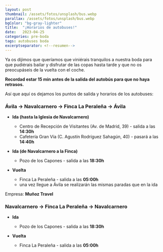 ```yaml
---
layout: post
thumbnail: /assets/fotos/unsplash/bus.webp
parallax: /assets/fotos/unsplash/bus.webp
bgColor: "bg-gray-lighter"
title:  "¡Horarios de autobuses!"
date:   2023-04-25
categories: pre-boda
tags: autobuses boda
excerptseparator: <!--resumen-->
---
```


Ya os dijimos que queríamos que viniérais tranquilos a nuestra boda para que pudiérais bailar y disfrutar de las copas hasta tarde y que no os preocupáseis de la vuelta con el coche.

**Recordad estar 15 min antes de la salida del autobús para que no haya retrasos.**

Así que aquí os dejamos los puntos de salida y horarios de los autobuses:

### <span class="text-theme-colored">Ávila → Navalcarnero → Finca La Peraleña → Ávila</span>
- **Ida (hasta la Iglesia de Navalcarnero)**
  - Centro de Recepción de Visitantes (Av. de Madrid, 39) - salida a las **14:30h**
  - Cafetería Gran Vía (C. Agustín Rodríguez Sahagún, 40) - pasará a las **14:40h**

- **Ida (de Navalcarnero a la Finca)**
  - Pozo de los Capones - salida a las **18:30h**

- **Vuelta**
  - Finca La Peraleña - salida a las **05:00h**
  - una vez llegue a Ávila se realizarán las mismas paradas que en la ida

Empresa: **Muñoz Travel**

### <span class="text-theme-colored">Navalcarnero → Finca La Peraleña → Navalcarnero</span>
- **Ida**
  - Pozo de los Capones - salida a las **18:30h**

- **Vuelta**
  - Finca La Peraleña - salida a las **05:00h**


